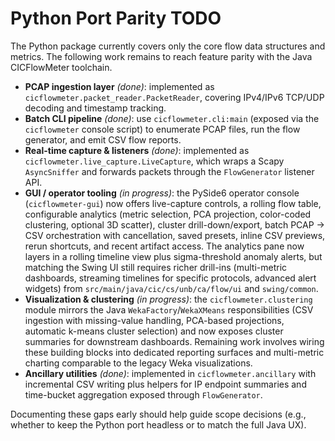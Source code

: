 # Python Port Parity TODO

The Python package currently covers only the core flow data structures and metrics. The following work remains to reach feature parity with the Java CICFlowMeter toolchain.

- **PCAP ingestion layer** *(done)*: implemented as `cicflowmeter.packet_reader.PacketReader`, covering IPv4/IPv6 TCP/UDP decoding and timestamp tracking.
- **Batch CLI pipeline** *(done)*: use `cicflowmeter.cli:main` (exposed via the `cicflowmeter` console script) to enumerate PCAP files, run the flow generator, and emit CSV flow reports.
- **Real-time capture & listeners** *(done)*: implemented as `cicflowmeter.live_capture.LiveCapture`, which wraps a Scapy `AsyncSniffer` and forwards packets through the `FlowGenerator` listener API.
- **GUI / operator tooling** *(in progress)*: the PySide6 operator console (`cicflowmeter-gui`) now offers live-capture controls, a rolling flow table, configurable analytics (metric selection, PCA projection, color-coded clustering, optional 3D scatter), cluster drill-down/export, batch PCAP → CSV orchestration with cancellation, saved presets, inline CSV previews, rerun shortcuts, and recent artifact access. The analytics pane now layers in a rolling timeline view plus sigma-threshold anomaly alerts, but matching the Swing UI still requires richer drill-ins (multi-metric dashboards, streaming timelines for specific protocols, advanced alert widgets) from `src/main/java/cic/cs/unb/ca/flow/ui` and `swing/common`.
- **Visualization & clustering** *(in progress)*: the `cicflowmeter.clustering` module mirrors the Java `WekaFactory`/`WekaXMeans` responsibilities (CSV ingestion with missing-value handling, PCA-based projections, automatic k-means cluster selection) and now exposes cluster summaries for downstream dashboards. Remaining work involves wiring these building blocks into dedicated reporting surfaces and multi-metric charting comparable to the legacy Weka visualizations.
- **Ancillary utilities** *(done)*: implemented in `cicflowmeter.ancillary` with incremental CSV writing plus helpers for IP endpoint summaries and time-bucket aggregation exposed through `FlowGenerator`.

Documenting these gaps early should help guide scope decisions (e.g., whether to keep the Python port headless or to match the full Java UX).
